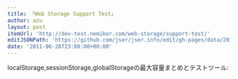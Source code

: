 ```yaml
---
title: 「Web Storage Support Test」
author: azu
layout: post
itemUrl: 'http://dev-test.nemikor.com/web-storage/support-test/'
editJSONPath: 'https://github.com/jser/jser.info/edit/gh-pages/data/2011/06/index.json'
date: '2011-06-28T23:00:00+00:00'
---
```

localStorage,sessionStorage,globalStorageの最大容量まとめとテストツール:
